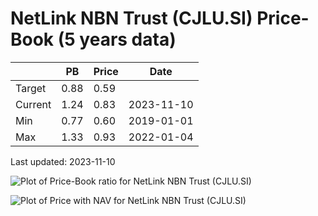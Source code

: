 # NetLink NBN Trust (CJLU.SI) Price-Book (5 years data)

|     | PB   | Price | Date       |
|-----|------|-------|------------|
| Target | 0.88 | 0.59  |  |
| Current | 1.24 | 0.83  | 2023-11-10 |
| Min | 0.77 | 0.60  | 2019-01-01 |
| Max | 1.33 | 0.93  | 2022-01-04 |

Last updated: 2023-11-10

![Plot of Price-Book ratio for NetLink NBN Trust (CJLU.SI)](CJLU_pb_5.png)

![Plot of Price with NAV for NetLink NBN Trust (CJLU.SI)](CJLU_price_nav_5.png)
